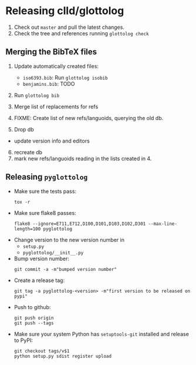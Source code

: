 
Releasing clld/glottolog
========================

1. Check out `master` and pull the latest changes.
2. Check the tree and references running `glottolog check`


Merging the BibTeX files
------------------------

1. Update automatically created files:
   - `iso6393.bib`: Run `glottolog isobib`
   - `benjamins.bib`: TODO
2. Run `glottolog bib`
3. Merge list of replacements for refs

4. FIXME: Create list of new refs/languoids, querying the old db.
5. Drop db

- update version info and editors

6. recreate db
7. mark new refs/languoids reading in the lists created in 4.


Releasing `pyglottolog`
-----------------------

- Make sure the tests pass:
  ```
  tox -r
  ```
- Make sure flake8 passes:
  ```
  flake8 --ignore=E711,E712,D100,D101,D103,D102,D301 --max-line-length=100 pyglottolog
  ```
- Change version to the new version number in
  - `setup.py`
  - `pyglottolog/__init__.py`
- Bump version number:
  ```
  git commit -a -m"bumped version number"
  ```
- Create a release tag:
  ```
  git tag -a pyglottolog-<version> -m"first version to be released on pypi"
  ```
- Push to github:
  ```
  git push origin
  git push --tags
  ```
- Make sure your system Python has ``setuptools-git`` installed and release to PyPI:
  ```
  git checkout tags/v$1
  python setup.py sdist register upload
  ```
